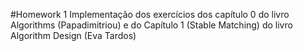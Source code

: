 #Homework 1
Implementação dos exercícios dos capítulo 0 do livro Algorithms (Papadimitriou) e do Capítulo 1 (Stable Matching) do livro Algorithm Design (Eva Tardos)

